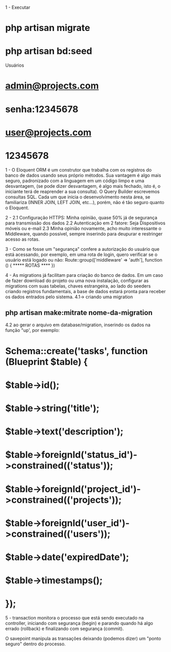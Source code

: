 1 - Executar
# php artisan migrate
# php artisan bd:seed

Usuários
# admin@projects.com
# senha:12345678

# user@projects.com
# 12345678

1 - O Eloquent ORM é um construtor que trabalha com os registros do banco de dados usando seus próprio métodos.
Sua vantagem é algo mais seguro, padronizado com a linguagem em um código limpo e uma desvantagem, (se pode dizer
desvantagem, é algo mais fechado, isto é, o iniciante terá de reaprender a sua consulta).
O Query Builder escrevemos consultas SQL. Cada um que inicia o desenvolvimento nesta área, se familiariza (INNER JOIN,
LEFT JOIN, etc...), porém, não é tão seguro quanto o Eloquent.

2 - 
2.1 Configuração HTTPS: Minha opinião, quase 50% já de segurança para transmissão dos dados
2.2 Autenticação em 2 fatore: Seja Dispositivos móveis ou e-mail
2.3 Minha opinião novamente, acho muito interessante o Middleware, quando possível, sempre inserindo
para deupurar e restringer acesso as rotas.

3 - Como se fosse um "segurança" confere a autorização do usuário que está acessando, por exemplo,
em uma rota de login, quero verificar se o usuário está logado ou não:
Route::group(['middleware' => 'auth'], function () {
    ***** ROTAS ****
})

4 - As migrations já facilitam para criação do banco de dados. Em um caso de fazer download do projeto
ou uma nova instalação, configurar as migrations com suas tabelas, chaves estrangeira, ao lado do seeders
criando registros fundamentais, a base de dados estará pronta para receber os dados entrados pelo sistema.
4.1-> criando uma migration
## php artisan make:mitrate nome-da-migration
4.2 ao gerar o arquivo em database/migration, inserindo os dados na função "up', por exemplo:
  # Schema::create('tasks', function (Blueprint $table) {
  #          $table->id();
  #          $table->string('title');
  #          $table->text('description');
  #          $table->foreignId('status_id')->constrained(('status'));
  #          $table->foreignId('project_id')->constrained(('projects'));
  #          $table->foreignId('user_id')->constrained(('users'));
  #          $table->date('expiredDate');
  #          $table->timestamps();
  #      });

5 - transaction monitora o processo que está sendo executado na controller, iniciando com segurança (begin)
e parando quando há algo errado (rollback) e finalizando com segurança (commit).

 O savepoint manipula as transações deixando (podemos dizer) um "ponto seguro" dentro do processo.